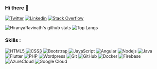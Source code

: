 ### Hi there 👋

[![Twitter](https://img.shields.io/badge/-Twitter-222222?style=flat-square&logo=twitter&logoColor=white&link=https://twitter.com/HiranyaRavinath)](https://twitter.com/HiranyaRavinath)
[![Linkedin](https://img.shields.io/badge/-LinkedIn-222222?style=flat-square&logo=Linkedin&logoColor=white&link=http://linkedin.com/in/hiranya-ravinath-soysa-b974771b6/)](http://linkedin.com/in/hiranya-ravinath-soysa-b974771b6/)
[![Stack Overflow](https://img.shields.io/badge/-Stack%20Overflow-222222?style=flat-square&logo=stack-overflow&logoColor=white&link=https://stackoverflow.com/users/14456431/hiranya-ravinath?tab=profile)](https://stackoverflow.com/users/14456431/hiranya-ravinath?tab=profile)

![HiranyaRavinath's github stats](https://github-readme-stats.vercel.app/api?username=HiranyaRavinath&show_icons=true&hide_border=true)
![Top Langs](https://github-readme-stats.vercel.app/api/top-langs/?username=HiranyaRavinath&layout=compact&langs_count=6)

### Skills : <br/>
![HTML5](https://img.shields.io/badge/-HTML5-E34F26?style=flat-square&logo=html5&logoColor=white)
![CSS3](https://img.shields.io/badge/-CSS3-1572B6?style=flat-square&logo=css3)
![Bootstrap](https://img.shields.io/badge/-Bootstrap-563D7C?style=flat-square&logo=bootstrap)
![JavaScript](https://img.shields.io/badge/-JavaScript-black?style=flat-square&logo=javascript)
![Angular](https://img.shields.io/badge/-Angular-DD0031?style=flat-square&logo=angular)
![Nodejs](https://img.shields.io/badge/-Nodejs-black?style=flat-square&logo=Node.js)
![Java](https://img.shields.io/badge/-Java-red?style=flat-square&logo=java)
![Flutter](https://img.shields.io/badge/-Flutter-02569B?style=flat-square&logo=flutter)
![PHP](https://img.shields.io/badge/PHP-black?style=flat-square&logo=php)
![Wordpress](https://img.shields.io/badge/Wordpress-1572B6?style=flat-square&logo=wordpress)
![Git](https://img.shields.io/badge/-Git-black?style=flat-square&logo=git)
![GitHub](https://img.shields.io/badge/-GitHub-181717?style=flat-square&logo=github)
![Docker](https://img.shields.io/badge/-Docker-black?style=flat-square&logo=docker)
![Firebase](https://img.shields.io/badge/Firebase-007ACC?style=flat-square&logo=firebase)
![AzureCloud](https://img.shields.io/badge/Microsoft%20Azure-02569B?style=flat-square&logo=microsoft-azure)
![Google Cloud](https://img.shields.io/badge/Google%20Cloud-black?style=flat-square&logo=google-cloud)

